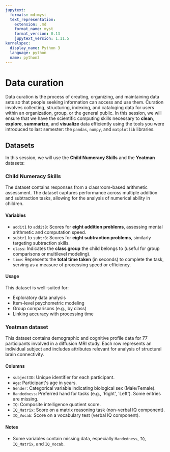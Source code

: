```yaml
---
jupytext:
  formats: md:myst
  text_representation:
    extension: .md
    format_name: myst
    format_version: 0.13
    jupytext_version: 1.11.5
kernelspec:
  display_name: Python 3
  language: python
  name: python3
---
```


# <i class="fa-solid fa-database"></i> Data curation


Data curation is the process of creating, organizing, and maintaining data sets so that people seeking information can access and use them. Curation involves collecting, structuring, indexing, and cataloging data for users within an organization, group, or the general public. In this session, we will ensure that we have the scientific computing skills necessary to **clean**, **explore**, **summarize**, and **visualize** data efficiently using the tools you were introduced to last semester: the `pandas`, `numpy`, and `matplotlib` libraries.

## Datasets

In this session, we will use the **Child Numeracy Skills** and the **Yeatman** datasets:

### Child Numeracy Skills
The dataset contains responses from a classroom-based arithmetic assessment. 
The dataset captures performance across multiple addition and subtraction tasks, allowing for the analysis of numerical ability in children.

#### Variables

- `addit1` to `addit8`: Scores for **eight addition problems**, assessing mental arithmetic and computation speed.
- `subtr1` to `subtr8`: Scores for **eight subtraction problems**, similarly targeting subtraction skills.
- `class`: Indicates the **class group** the child belongs to (useful for group comparisons or multilevel modeling).
- `time`: Represents the **total time taken** (in seconds) to complete the task, serving as a measure of processing speed or efficiency.

#### Usage

This dataset is well-suited for:
- Exploratory data analysis
- Item-level psychometric modeling
- Group comparisons (e.g., by class)
- Linking accuracy with processing time

### Yeatman dataset

This dataset contains demographic and cognitive profile data for 77 participants involved in a diffusion MRI study. Each row represents an individual subject and includes attributes relevant for analysis of structural brain connectivity.

#### Columns

- `subjectID`: Unique identifier for each participant.
- `Age`: Participant's age in years.
- `Gender`: Categorical variable indicating biological sex (Male/Female).
- `Handedness`: Preferred hand for tasks (e.g., 'Right', 'Left'). Some entries are missing.
- `IQ`: Composite intelligence quotient score.
- `IQ_Matrix`: Score on a matrix reasoning task (non-verbal IQ component).
- `IQ_Vocab`: Score on a vocabulary test (verbal IQ component).

#### Notes

- Some variables contain missing data, especially `Handedness`, `IQ`, `IQ_Matrix`, and `IQ_Vocab`.
